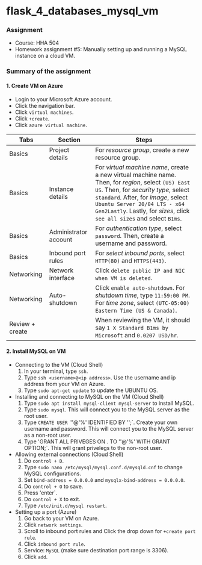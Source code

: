 # flask_4_databases_mysql_vm

### Assignment
- Course: HHA 504
- Homework assignment #5: Manually setting up and running a MySQL instance on a cloud VM.
  
### Summary of the assignment

#### 1. Create VM on Azure
- Login to your Microsoft Azure account.
- Click the navigation bar.
- Click `virtual machines`.
- Click `+create`.
- Click `azure virtual machine`.

| Tabs | Section | Steps |
| --- | --- | --- | 
| Basics | Project details | For *resource group*, create a new resource group. |
| Basics | Instance details | For *virtual machine name*, create a new virtual machine name. Then, for *region*, select `(US) East US`. Then, for *security type*, select `standard`. After, for *image*, select `Ubuntu Server 20/04 LTS - x64 Gen2Lastly`. Lastly, for *sizes*, click `see all sizes` and select `B1ms`. |
| Basics | Administrator account | For *authentication type*, select `password`. Then, create a username and password. |
| Basics | Inbound port rules | For *select inbound ports*, select `HTTP(80)` and `HTTPS(443)`. |
| Networking | Network interface | Click `delete public IP and NIC when VM is deleted`. |
| Networking | Auto-shutdown | Click `enable auto-shutdown`. For *shutdown time*, type `11:59:00 PM`. For *time zone*, select `(UTC-05:00) Eastern Time (US & Canada)`. |
| Review + create | | When reviewing the VM, it should say `1 X Standard B1ms by Microsoft` and `0.0207 USD/hr`. |

#### 2. Install MySQL on VM 
- Connecting to the VM (Cloud Shell)
  1. In your terminal, type `ssh`.
  2. Type `ssh <username>@<ip address>`. Use the username and ip address from your VM on Azure.
  3. Type `sudo apt-get update` to update the UBUNTU OS.
- Installing and connecting to MySQL on the VM (Cloud Shell)
  1. Type `sudo apt install mysql-client mysql-server` to install MySQL.
  2. Type `sudo mysql`. This will connect you to the MySQL server as the root user.
  3. Type `CREATE USER `'<username>'@'%' IDENTIFIED BY '<password>';`. Create your own username and password. This will connect you to the MySQL server as a non-root user.
  4. Type 'GRANT ALL PRIVEGES ON *.* TO '<username>'@'%' WITH GRANT OPTION;`. This will grant privelegs to the non-root user.
- Allowing external connections (Cloud Shell)
  1. Do `control + D`.
  2. Type `sudo nano /etc/mysql/mysql.conf.d/mysqld.cnf` to change MySQL configurations.
  3. Set `bind-address = 0.0.0.0` and `mysqlx-bind-address = 0.0.0.0`.
  4. Do `control + O` to save.
  5. Press 'enter`.
  6. Do `control + X` to exit.
  7. Type `/etc/init.d/mysql restart`.
- Setting up a port (Azure)
  1. Go back to your VM on Azure.
  2. Click `network settings`.
  3. Scroll to inbound port rules and Click the drop down for `+create port rule`.
  4. Click `inbound port rule`.
  5. Service: `MySQL` (make sure destination port range is 3306).
  6. Click `add`.
     

  






